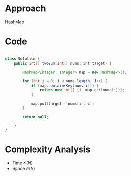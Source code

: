 # Approach

HashMap

# Code

```java

class Solution {
    public int[] twoSum(int[] nums, int target) {
        
        HashMap<Integer, Integer> map = new HashMap<>();

        for (int i = 0; i < nums.length; i++) {
            if (map.containsKey(nums[i])) {
                return new int[] {i, map.get(nums[i])};
            }

            map.put(target - nums[i], i);
        }

        return null;

    }
}
```

# Complexity Analysis
- Time $\mathcal{O}(N)$
- Space $\mathcal{O}(N)$